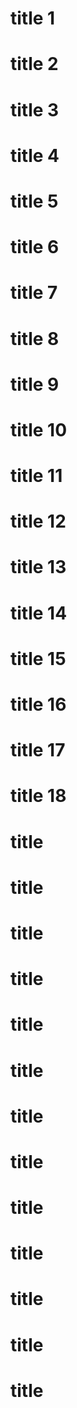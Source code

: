 # title 1
# title 2
# title 3
# title 4
# title 5
# title 6
# title 7
# title 8
# title 9
# title 10
# title 11
# title 12
# title 13
# title 14
# title 15
# title 16
# title 17
# title 18
# title 
# title 
# title 
# title 
# title 
# title 
# title 
# title 
# title 
# title 
# title 
# title 
# title 
